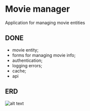 Movie manager
======
Application for managing movie entities

DONE
---------
 * movie entity;
 * forms for managing movie info;
 * authentication;
 * logging errors;
 * cache;
 * api

ERD
----------

![alt text](https://i.imgur.com/JfTCzVT.png)
 
